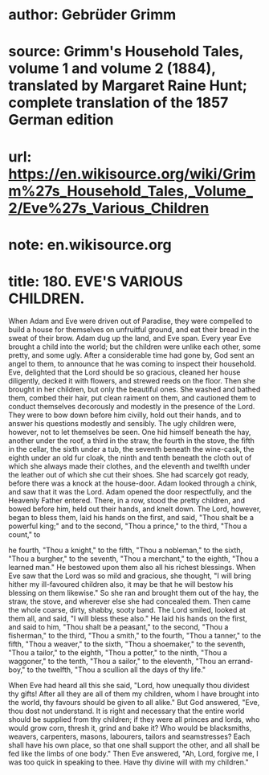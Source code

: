 # author: Gebrüder Grimm
# source: Grimm's Household Tales, volume 1 and volume 2 (1884), translated by Margaret Raine Hunt; complete translation of the 1857 German edition
# url: https://en.wikisource.org/wiki/Grimm%27s_Household_Tales,_Volume_2/Eve%27s_Various_Children
# note: en.wikisource.org
# title: 180. EVE'S VARIOUS CHILDREN. 

When Adam and Eve were driven out of Paradise, they were compelled to build a house for themselves on unfruitful ground, and eat their bread in the sweat of their brow. Adam dug up the land, and Eve span. ​Every year Eve brought a child into the world; but the children were unlike each other, some pretty, and some ugly. After a considerable time had gone by, God sent an angel to them, to announce that he was coming to inspect their household. Eve, delighted that the Lord should be so gracious, cleaned her house diligently, decked it with flowers, and strewed reeds on the floor. Then she brought in her children, but only the beautiful ones. She washed and bathed them, combed their hair, put clean raiment on them, and cautioned them to conduct themselves decorously and modestly in the presence of the Lord. They were to bow down before him civilly, hold out their hands, and to answer his questions modestly and sensibly. The ugly children were, however, not to let themselves be seen. One hid himself beneath the hay, another under the roof, a third in the straw, the fourth in the stove, the fifth in the cellar, the sixth under a tub, the seventh beneath the wine-cask, the eighth under an old fur cloak, the ninth and tenth beneath the cloth out of which she always made their clothes, and the eleventh and twelfth under the leather out of which she cut their shoes. She had scarcely got ready, before there was a knock at the house-door. Adam looked through a chink, and saw that it was the Lord. Adam opened the door respectfully, and the Heavenly Father entered. There, in a row, stood the pretty children, and bowed before him, held out their hands, and knelt down. The Lord, however, began to bless them, laid his hands on the first, and said, "Thou shalt be a powerful king;" and to the second, "Thou a prince," to the third, "Thou a count," to 

he fourth, "Thou a knight," to the fifth, "Thou a nobleman," to the sixth, "Thou a burgher," to the seventh, "Thou a merchant," to the eighth, "Thou a learned man." He bestowed upon them also all his richest blessings. When Eve saw that the Lord was so mild and gracious, she thought, "I will bring hither my ill-favoured children also, it may be that he will bestow his blessing on them likewise." So she ran and brought them out of the hay, the straw, the stove, and wherever else she had concealed them. Then came the whole coarse, dirty, shabby, sooty band. The Lord smiled, looked at them all, and said, "I ​will bless these also." He laid his hands on the first, and said to him, "Thou shalt be a peasant," to the second, "Thou a fisherman," to the third, "Thou a smith," to the fourth, "Thou a tanner," to the fifth, "Thou a weaver," to the sixth, "Thou a shoemaker," to the seventh, "Thou a tailor," to the eighth, "Thou a potter," to the ninth, "Thou a waggoner," to the tenth, "Thou a sailor," to the eleventh, "Thou an errand-boy," to the twelfth, "Thou a scullion all the days of thy life." 

When Eve had heard all this she said, "Lord, how unequally thou dividest thy gifts! After all they are all of them my children, whom I have brought into the world, thy favours should be given to all alike." But God answered, "Eve, thou dost not understand. It is right and necessary that the entire world should be supplied from thy children; if they were all princes and lords, who would grow corn, thresh it, grind and bake it? Who would be blacksmiths, weavers, carpenters, masons, labourers, tailors and seamstresses? Each shall have his own place, so that one shall support the other, and all shall be fed like the limbs of one body." Then Eve answered, "Ah, Lord, forgive me, I was too quick in speaking to thee. Have thy divine will with my children." 

